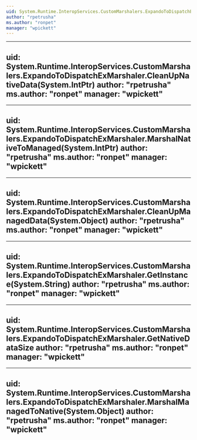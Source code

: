 ```yaml
---
uid: System.Runtime.InteropServices.CustomMarshalers.ExpandoToDispatchExMarshaler
author: "rpetrusha"
ms.author: "ronpet"
manager: "wpickett"
---
```


---
uid: System.Runtime.InteropServices.CustomMarshalers.ExpandoToDispatchExMarshaler.CleanUpNativeData(System.IntPtr)
author: "rpetrusha"
ms.author: "ronpet"
manager: "wpickett"
---

---
uid: System.Runtime.InteropServices.CustomMarshalers.ExpandoToDispatchExMarshaler.MarshalNativeToManaged(System.IntPtr)
author: "rpetrusha"
ms.author: "ronpet"
manager: "wpickett"
---

---
uid: System.Runtime.InteropServices.CustomMarshalers.ExpandoToDispatchExMarshaler.CleanUpManagedData(System.Object)
author: "rpetrusha"
ms.author: "ronpet"
manager: "wpickett"
---

---
uid: System.Runtime.InteropServices.CustomMarshalers.ExpandoToDispatchExMarshaler.GetInstance(System.String)
author: "rpetrusha"
ms.author: "ronpet"
manager: "wpickett"
---

---
uid: System.Runtime.InteropServices.CustomMarshalers.ExpandoToDispatchExMarshaler.GetNativeDataSize
author: "rpetrusha"
ms.author: "ronpet"
manager: "wpickett"
---

---
uid: System.Runtime.InteropServices.CustomMarshalers.ExpandoToDispatchExMarshaler.MarshalManagedToNative(System.Object)
author: "rpetrusha"
ms.author: "ronpet"
manager: "wpickett"
---
